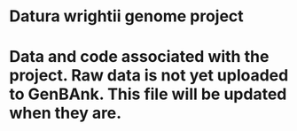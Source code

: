 # Datura wrightii genome project 
# Data and code associated with the project. Raw data is not yet uploaded to GenBAnk. This file will be updated when they are.
